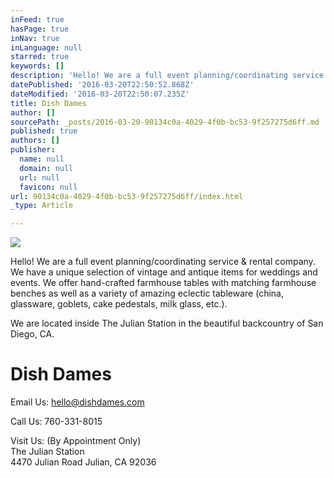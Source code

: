 ```yaml
---
inFeed: true
hasPage: true
inNav: true
inLanguage: null
starred: true
keywords: []
description: 'Hello! We are a full event planning/coordinating service & rental company. We have a unique selection of vintage and antique items for weddings and events. We offer hand-crafted farmhouse tables with matching farmhouse benches as well as a variety of amazing eclectic tableware (china, glassware, goblets, cake pedestals, milk glass, etc.).'
datePublished: '2016-03-20T22:50:52.868Z'
dateModified: '2016-03-20T22:50:07.235Z'
title: Dish Dames
author: []
sourcePath: _posts/2016-03-20-90134c0a-4029-4f0b-bc53-9f257275d6ff.md
published: true
authors: []
publisher:
  name: null
  domain: null
  url: null
  favicon: null
url: 90134c0a-4029-4f0b-bc53-9f257275d6ff/index.html
_type: Article

---
```

![](https://the-grid-user-content.s3-us-west-2.amazonaws.com/9cfaddf5-ce29-46c3-aa0c-984268b6f16d.jpg)

Hello! We are a full event planning/coordinating service & rental company. We have a unique selection of vintage and antique items for weddings and events. We offer hand-crafted farmhouse tables with matching farmhouse benches as well as a variety of amazing eclectic tableware (china, glassware, goblets, cake pedestals, milk glass, etc.).

We are located inside The Julian Station in the beautiful backcountry of San Diego, CA.

# Dish Dames

Email Us: hello@dishdames.com

Call Us: 760-331-8015

Visit Us: (By Appointment Only)  
The Julian Station  
4470 Julian Road Julian, CA 92036
